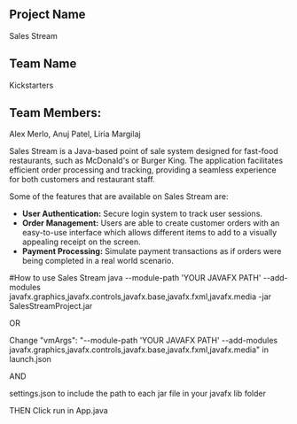## Project Name
Sales Stream

## Team Name

Kickstarters

## Team Members:
Alex Merlo, Anuj Patel, Liria Margilaj

Sales Stream is a Java-based point of sale system designed for fast-food restaurants, such as McDonald's or Burger King. The application facilitates efficient order processing and tracking, providing a seamless experience for both customers and restaurant staff.

Some of the features that are available on Sales Stream are:
- **User Authentication:** Secure login system to track user sessions.
- **Order Management:** Users are able to create customer orders with an easy-to-use interface which allows different items to add to a visually appealing receipt on the screen.
- **Payment Processing:** Simulate payment transactions as if orders were being completed in a real world scenario.

#How to use Sales Stream
java --module-path 'YOUR JAVAFX PATH' --add-modules javafx.graphics,javafx.controls,javafx.base,javafx.fxml,javafx.media -jar SalesStreamProject.jar

OR

Change
  "vmArgs": "--module-path 'YOUR JAVAFX PATH' --add-modules javafx.graphics,javafx.controls,javafx.base,javafx.fxml,javafx.media" 
in launch.json

AND

settings.json
to include the path to each jar file in your javafx lib folder

THEN
Click run in App.java